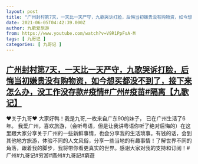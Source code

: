 ```yaml
---
layout: post
title: "广州封村第7天，一天比一天严守，九歌哭诉打脸，后悔当初嫌贵没有购物资，如今想买都没不到了，接下来怎么办，没工作没存款#疫情#广州#疫苗#隔离【九歌记】"
date: 2021-06-05T04:42:39.000Z
author: 九歌爱旅游
from: https://www.youtube.com/watch?v=V9R1PpFsA-M
tags: [ 九哥记 ]
categories: [ 九哥记 ]
---
```

<!--1622868159000-->
[广州封村第7天，一天比一天严守，九歌哭诉打脸，后悔当初嫌贵没有购物资，如今想买都没不到了，接下来怎么办，没工作没存款#疫情#广州#疫苗#隔离【九歌记】](https://www.youtube.com/watch?v=V9R1PpFsA-M)
------

<div>
♥关于九哥♥ 大家好鸭！我是九哥,一枚来自广东90的妹子， 已在广州生活了6年。 我爱广州，喜欢旅游，（会听粤语，但是让我讲粤语你听了绝对后悔的）在这里跟大家分享关于广州的一些新鲜事情，也会分享我的生活琐事。有钱的话，会到其他地方旅游，体验不同的人文风俗，分享一些当地的有趣事情！了解世界不同的角落，跟着我的脚步，我将带你看更真实的世界。感谢大家对我的支持和订阅！#广州#九哥记#穷游#廣州#九哥記#窮遊
</div>
